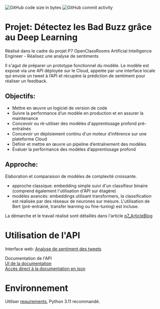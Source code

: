 ![GitHub code size in bytes](https://img.shields.io/github/languages/code-size/cecile-aie/oc_aie_p7)
![GitHub commit activity](https://img.shields.io/github/commit-activity/m/cecile-aie/oc_aie_p7)


# Projet: Détectez les Bad Buzz grâce au Deep Learning

Réalisé dans le cadre du projet P7 OpenClassRooms Artificial Intelligence Engineer - Réalisez une analyse de sentiments <br>

Il s'agut de préparer un prototype fonctionnel du modèle. Le modèle est exposé via une API déployée sur le Cloud, appelée par une interface locale qui envoie un tweet à l’API et récupère la prédiction de sentiment pour réaliser un feedback.

## Objectifs:
- Mettre en œuvre un logiciel de version de code
- Suivre la performance d’un modèle en production et en assurer la maintenance
- Concevoir ou ré-utiliser des modèles d'apprentissage profond pré-entraînés
- Concevoir un déploiement continu d'un moteur d’inférence sur une plateforme Cloud
- Définir et mettre en œuvre un pipeline d’entraînement des modèles
- Évaluer la performance des modèles d’apprentissage profond

## Approche:
Elaboration et comparaison de modèles de complexité croissante.<br>
- approche classique: embedding simple suivi d'un classifieur binaire (comprend également l'utilisation d'API sur étagère)
- modèles avancés: embeddings utilisant transformers, la classification est réalisée par des réseaux de neurones sur mesure. L'utilisation de Bert (pré-entrainé, transfer learning ou fine-tuning) est incluse.  

La démarche et le travail réalisé sont détaillés dans l'article [p7_ArticleBlog](blog/p7_ArticleBlog.md)

# Utilisation de l'API

Interface web: [Analyse de sentiment des tweets](https://tweetsentimentanalysiseco-fuetaqf3hbezegch.francecentral-01.azurewebsites.net/)

Documentation de l'API <br>
[UI de la documentation](https://tweetsentimentanalysiseco-fuetaqf3hbezegch.francecentral-01.azurewebsites.net/docs)
<br>
[Accès direct à la documentation en json](https://tweetsentimentanalysiseco-fuetaqf3hbezegch.francecentral-01.azurewebsites.net/openapi.json)  <br>

# Environnement

Utiliser [requirements](requirements.txt), Python 3.11 recommandé.
